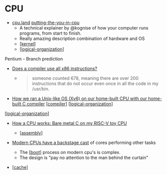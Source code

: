 CPU
===

* [cpu.land](https://cpu.land/) [putting-the-you-in-cpu](https://github.com/hackclub/putting-the-you-in-cpu)
    * A technical explainer by @kognise of how your computer runs programs, from start to finish.
    * Really amazing description combination of hardware and OS
    * [[kernel]]
    * [[logical-organization]]

Pentium - Branch prediction

* [Does a compiler use all x86 instructions?](http://pepijndevos.nl/2016/08/24/x86-instruction-distribution.html)
    * > someone counted 678, meaning there are over 200 instructions that do not occur even once in all the code in my /usr/bin.

* [How we ran a Unix-like OS (Xv6) on our home-built CPU with our home-built C compiler](https://fuel.edby.coffee/posts/how-we-ported-xv6-os-to-a-home-built-cpu-with-a-home-built-c-compiler/) [[compiler]] [[logical-organization]]

[[logical-organization]]

* [How a CPU works: Bare metal C on my RISC-V toy CPU](https://florian.noeding.com/posts/risc-v-toy-cpu/cpu-from-scratch/)
    * [[assembly]]

* [Modern CPUs have a backstage cast](https://www.devever.net/~hl/backstage-cast) of cores performing other tasks
    * The [[boot]] process on modern cpu's is complex.
    * The design is "pay no attention to the man behind the curtain"

* [[cache]]

[//begin]: # "Autogenerated link references for markdown compatibility"
[kernel]: kernel.md "Kernel"
[logical-organization]: logical-organization.md "Logical Organization"
[compiler]: compiler.md "compiler"
[assembly]: assembly.md "Assembly Code"
[boot]: boot.md "Boot - System Startup"
[cache]: cache.md "cache"
[//end]: # "Autogenerated link references"